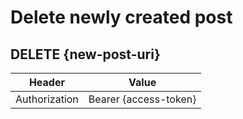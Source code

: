 # Delete newly created post

## DELETE {new-post-uri}

| Header | Value |
| - | - |
| Authorization | Bearer {access-token} |

